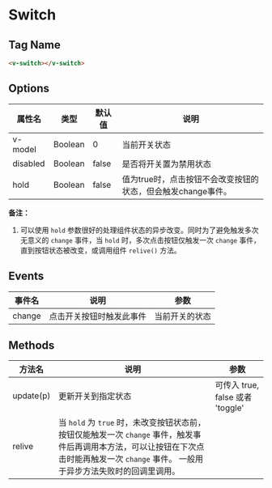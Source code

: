 # Switch

## Tag Name

```html
<v-switch></v-switch>
```

## Options
属性名   |    类型    |    默认值    |   说明
----    | ----      | ----        | ----    |
v-model | Boolean | 0 | 当前开关状态
disabled | Boolean | false | 是否将开关置为禁用状态
hold | Boolean | false | 值为true时，点击按钮不会改变按钮的状态，但会触发change事件。

**备注：**
1. 可以使用 `hold` 参数很好的处理组件状态的异步改变。同时为了避免触发多次无意义的 `change` 事件，当 `hold` 时，多次点击按钮仅触发一次 `change` 事件，直到按钮状态被改变，或调用组件 `relive()` 方法。

## Events
事件名   |    说明    |   参数
----    | ----      | ----        |
change  | 点击开关按钮时触发此事件 | 当前开关的状态


## Methods
方法名   |    说明    |   参数
----    | ----      | ----        |
update(p)  | 更新开关到指定状态 | 可传入 true, false 或者 'toggle'
relive | 当 `hold` 为 `true` 时，未改变按钮状态前，按钮仅能触发一次 `change` 事件，触发事件后再调用本方法，可以让按钮在下次点击时能再触发一次 `change` 事件。 一般用于异步方法失败时的回调里调用。| |
